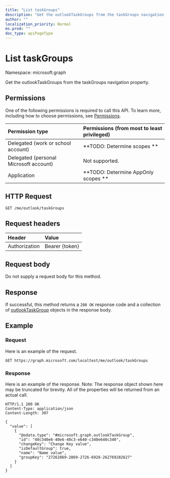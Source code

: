 ```yaml
---
title: "List taskGroups"
description: "Get the outlookTaskGroups from the taskGroups navigation property."
author: ""
localization_priority: Normal
ms.prod: ""
doc_type: apiPageType
---
```


# List taskGroups

Namespace: microsoft.graph

Get the outlookTaskGroups from the taskGroups navigation property.

## Permissions
One of the following permissions is required to call this API. To learn more, including how to choose permissions, see [Permissions](/concepts/permissions-reference.md).

|Permission type|Permissions (from most to least privileged)|
|:---|:---|
|Delegated (work or school account)|**TODO: Determine scopes **|
|Delegated (personal Microsoft account)|Not supported.|
|Application|**TODO: Determine AppOnly scopes **|

## HTTP Request
<!-- {
  "blockType": "ignored"
}
-->
``` http
GET /me/outlook/taskGroups
```

## Request headers
|Header|Value|
|:---|:---|
|Authorization|Bearer {token}|

## Request body
Do not supply a request body for this method.

## Response
If successful, this method returns a `200 OK` response code and a collection of [outlookTaskGroup](../resources/outlooktaskgroup.md) objects in the response body.

## Example

### Request
Here is an example of the request.
<!-- {
  "blockType": "request",
  "name": "get_outlooktaskgroup"
}
-->
``` http
GET https://graph.microsoft.com/localtest/me/outlook/taskGroups
```

### Response
Here is an example of the response. Note: The response object shown here may be truncated for brevity. All of the properties will be returned from an actual call.
<!-- {
  "blockType": "response",
  "truncated": true,
  "@odata.type": "collection(microsoft.graph.outlooktaskgroup)"
}
-->
``` http
HTTP/1.1 200 OK
Content-Type: application/json
Content-Length: 307

{
  "value": [
    {
      "@odata.type": "#microsoft.graph.outlookTaskGroup",
      "id": "40c340e6-40e6-40c3-e640-c340e640c340",
      "changeKey": "Change Key value",
      "isDefaultGroup": true,
      "name": "Name value",
      "groupKey": "27262869-2869-2726-6928-262769282627"
    }
  ]
}
```

